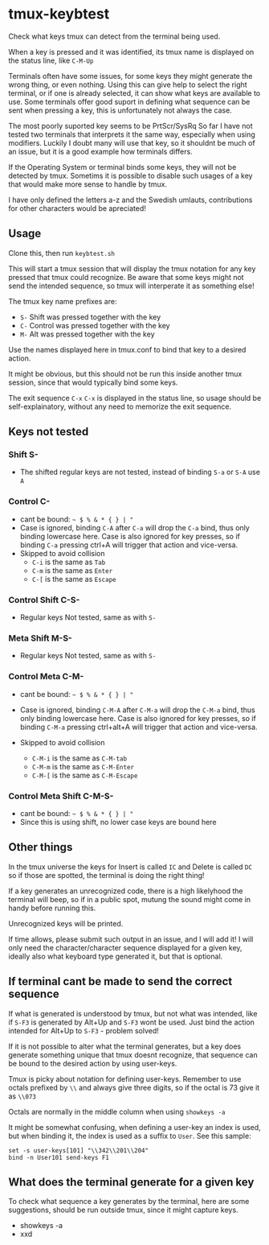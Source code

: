# tmux-keybtest

Check what keys tmux can detect from the terminal being used.

When a key is pressed and it was identified, its tmux name is displayed
on the status line, like `C-M-Up`

Terminals often have some issues, for some keys they might generate the
wrong thing, or even nothing. Using this can give help to select the
right terminal, or if one is already selected, it can show what keys
are available to use. Some terminals offer good suport in defining what
sequence can be sent when pressing a key,
this is unfortunately not always the case.

The most poorly suported key seems to be PrtScr/SysRq
So far I have not tested two terminals that interprets it the same way,
especially when using modifiers. Luckily I doubt many will use that key,
so it shouldnt be much of an issue, but it is a good example how terminals
differs.

If the Operating System or terminal binds some keys, they will not be
detected by tmux.
Sometims it is possible to disable such usages of a key that would make
more sense to handle by tmux.

 I have only defined the letters a-z and the Swedish umlauts,
 contributions for other characters would be apreciated!

## Usage

Clone this, then run `keybtest.sh`

This will start a tmux session that will display the tmux notation for
any key pressed that tmux could recognize. Be aware that some keys might
not send the intended sequence, so tmux will interperate it as something
else!

The tmux key name prefixes are:

- `S-` Shift was pressed together with the key
- `C-` Control was pressed together with the key
- `M-` Alt was pressed together with the key

Use the names displayed here in tmux.conf to bind that key to a desired
action.

It might be obvious, but this should not be run this inside another tmux
session, since that would typically bind some keys.

The exit sequence `C-x` `C-x` is displayed in the status line, so usage
should be self-explainatory, without any need to memorize the exit sequence.

## Keys not tested

### Shift S-

- The shifted regular keys are not tested, instead of binding `S-a` or
`S-A` use `A`

### Control C-

- cant be bound: `~ $ % & * { } | "`
- Case is ignored, binding `C-A` after `C-a` will drop the `C-a` bind,
thus only binding lowercase here. Case is also ignored for key presses,
so if binding `C-a` pressing ctrl+A will trigger that action and
vice-versa.
- Skipped to avoid collision
  - `C-i` is the same as `Tab`
  - `C-m` is the same as `Enter`
  - `C-[` is the same as `Escape`

### Control Shift C-S-

- Regular keys Not tested, same as with `S-`

### Meta Shift  M-S-

- Regular keys Not tested, same as with `S-`

### Control Meta  C-M-

- cant be bound: `~ $ % & * { } | "`
- Case is ignored, binding `C-M-A` after `C-M-a` will drop the `C-M-a` bind,
thus only binding lowercase here. Case is also ignored for key presses,
so if binding `C-M-a` pressing ctrl+alt+A will trigger that action and
vice-versa.

- Skipped to avoid collision
  - `C-M-i` is the same as `C-M-tab`
  - `C-M-m` is the same as `C-M-Enter`
  - `C-M-[` is the same as `C-M-Escape`

### Control Meta Shift  C-M-S-

- cant be bound: `~ $ % & * { } | "`
- Since this is using shift, no lower case keys are bound here

## Other things

In the tmux universe the keys for Insert is called `IC` and Delete is
called `DC` so if those are spotted, the terminal is doing the right thing!

If a key generates an unrecognized code, there is a high likelyhood the
terminal will beep, so if in a public spot, mutung the sound might come
in handy before running this.

Unrecognized keys will be printed.

If time allows, please submit such output in an issue, and I will add it!
I will only need the character/character sequence displayed for a given key,
ideally also what keyboard type generated it, but that is optional.

## If terminal cant be made to send the correct sequence

If what is generated is understood by tmux, but not what was intended,
like if `S-F3` is generated by Alt+Up and `S-F3` wont be used.
Just bind the action intended for Alt+Up to `S-F3` - problem solved!

If it is not possible to alter what the terminal generates,
but a key does generate something unique that tmux doesnt recognize,
that sequence can be bound to the desired action by using user-keys.

Tmux is picky about notation for defining user-keys.
Remember to use octals prefixed by `\\` and always give three digits,
so if the octal is 73 give it as `\\073`

Octals are normally in the middle column when using `showkeys -a`

It might be somewhat confusing, when defining a user-key an index is used,
but when binding it, the index is used as a suffix to `User`.
See this sample:

```tmux
set -s user-keys[101] "\\342\\201\\204"
bind -n User101 send-keys F1
```

## What does the terminal generate for a given key

 To check what sequence a key generates by the terminal, here are some
 suggestions, should be run outside tmux, since it might capture keys.

- showkeys -a
- xxd
